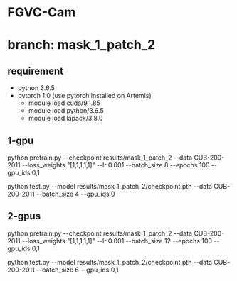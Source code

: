# FGVC-Cam
# branch: mask\_1\_patch\_2

## requirement
- python 3.6.5
- pytorch 1.0 (use pytorch installed on Artemis)
  - module load cuda/9.1.85 
  - module load python/3.6.5
  - module load lapack/3.8.0

## 1-gpu
python pretrain.py --checkpoint results/mask_1_patch_2 --data CUB-200-2011 --loss_weights "[1,1,1,1,1]" --lr 0.001 --batch_size 8 --epochs 100 --gpu_ids 0,1 

python test.py --model results/mask_1_patch_2/checkpoint.pth  --data CUB-200-2011 --batch_size 4 --gpu_ids 0

## 2-gpus
python pretrain.py --checkpoint results/mask_1_patch_2 --data CUB-200-2011 --loss_weights "[1,1,1,1,1]" --lr 0.001 --batch_size 12 --epochs 100 --gpu_ids 0,1 

python test.py --model results/mask_1_patch_2/checkpoint.pth  --data CUB-200-2011 --batch_size 6 --gpu_ids 0,1





